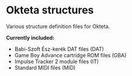 # Okteta structures
Various structure definition files for Okteta.

**Currently included:**
* Babi-Szoft Ész-kerék DAT files (DAT)
* Game Boy Advance cartridge ROM files (GBA)
* Impulse Tracker 2 module files (IT)
* Standard MIDI files (MID)
